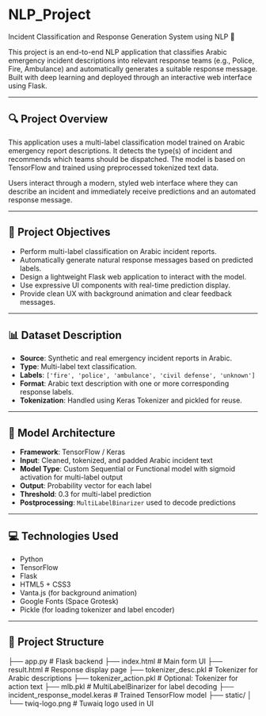 # NLP_Project

Incident Classification and Response Generation System using NLP 🚨

This project is an end-to-end NLP application that classifies Arabic emergency incident descriptions into relevant response teams (e.g., Police, Fire, Ambulance) and automatically generates a suitable response message. Built with deep learning and deployed through an interactive web interface using Flask.

---

## 🔍 Project Overview

This application uses a multi-label classification model trained on Arabic emergency report descriptions. It detects the type(s) of incident and recommends which teams should be dispatched. The model is based on TensorFlow and trained using preprocessed tokenized text data.

Users interact through a modern, styled web interface where they can describe an incident and immediately receive predictions and an automated response message.

---

## 🎯 Project Objectives

- Perform multi-label classification on Arabic incident reports.
- Automatically generate natural response messages based on predicted labels.
- Design a lightweight Flask web application to interact with the model.
- Use expressive UI components with real-time prediction display.
- Provide clean UX with background animation and clear feedback messages.

---

## 📊 Dataset Description

- **Source**: Synthetic and real emergency incident reports in Arabic.
- **Type**: Multi-label text classification.
- **Labels**: `['fire', 'police', 'ambulance', 'civil defense', 'unknown']`
- **Format**: Arabic text description with one or more corresponding response labels.
- **Tokenization**: Handled using Keras Tokenizer and pickled for reuse.

---

## 🧠 Model Architecture

- **Framework**: TensorFlow / Keras
- **Input**: Cleaned, tokenized, and padded Arabic incident text
- **Model Type**: Custom Sequential or Functional model with sigmoid activation for multi-label output
- **Output**: Probability vector for each label
- **Threshold**: 0.3 for multi-label prediction
- **Postprocessing**: `MultiLabelBinarizer` used to decode predictions

---

## 💻 Technologies Used

- Python
- TensorFlow
- Flask
- HTML5 + CSS3
- Vanta.js (for background animation)
- Google Fonts (Space Grotesk)
- Pickle (for loading tokenizer and label encoder)

---

## 📂 Project Structure
├── app.py # Flask backend
├── index.html # Main form UI
├── result.html # Response display page
├── tokenizer_desc.pkl # Tokenizer for Arabic descriptions
├── tokenizer_action.pkl # Optional: Tokenizer for action text
├── mlb.pkl # MultiLabelBinarizer for label decoding
├── incident_response_model.keras # Trained TensorFlow model
├── static/
│ └── twiq-logo.png # Tuwaiq logo used in UI



